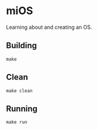 # miOS
Learning about and creating an OS.

## Building
`make`

## Clean
`make clean`

## Running
`make run`
